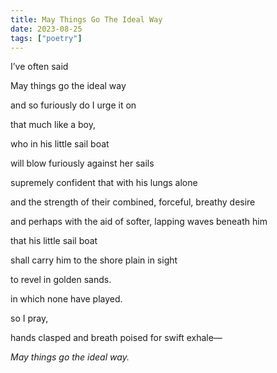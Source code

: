 ```yaml
---
title: May Things Go The Ideal Way
date: 2023-08-25
tags: ["poetry"]
---
```


I’ve often said

May things go the ideal way

and so furiously do I urge it on

that much like a boy,

who in his little sail boat

will blow furiously against her sails

supremely confident that with his lungs alone

and the strength of their combined, forceful, breathy desire

and perhaps with the aid of softer, lapping waves beneath him

that his little sail boat

shall carry him to the shore plain in sight

to revel in golden sands.

in which none have played.

so I pray,

hands clasped and breath poised for swift exhale—

*May things go the ideal way.*